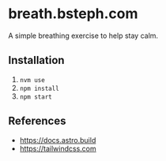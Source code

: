 # breath.bsteph.com

A simple breathing exercise to help stay calm.

## Installation

1. `nvm use`
2. `npm install`
3. `npm start`

## References

- <https://docs.astro.build>
- <https://tailwindcss.com>
